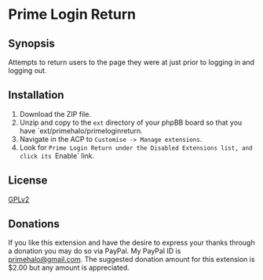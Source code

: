 # Prime Login Return

## Synopsis

Attempts to return users to the page they were at just prior to logging in and logging out.

## Installation

1. Download the ZIP file.
2. Unzip and copy to the `ext` directory of your phpBB board so that you have `ext/primehalo/primeloginreturn.
3. Navigate in the ACP to `Customise -> Manage extensions`.
4. Look for `Prime Login Return under the Disabled Extensions list, and click its `Enable` link.

## License

[GPLv2](license.txt)

## Donations
If you like this extension and have the desire to express your thanks through a donation you may do so via PayPal. My PayPal ID is primehalo@gmail.com. The suggested donation amount for this extension is $2.00 but any amount is appreciated.
